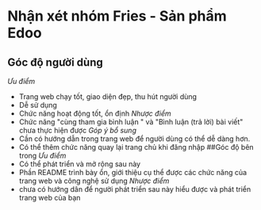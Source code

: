 # Nhận xét nhóm Fries - Sản phẩm Edoo

## Góc độ người dùng
*Ưu điểm*
- Trang web chạy tốt, giao diện đẹp, thu hút người dùng
- Dễ sử dụng
- Chức năng hoạt động tốt, ổn định
*Nhược điểm*
- Chức năng "cùng tham gia bình luận " và "Bình luận (trả lời) bài viết" chưa thực hiện được
*Góp ý bổ sung*
- Cần có hướng dẫn trong trang web để người dùng có thể dễ dàng hơn.
- Có thể thêm chức năng quay lại trang chủ khi đăng nhập
##Góc độ bên trong
*Ưu điểm*
- Có thể phát triển và mở rộng sau này 
- Phần README trình bày ổn, giới thiệu cụ thể được các chức năng của trang web và công nghệ sử dụng
*Nhược điểm*
- chưa có hướng dân để người phát triển sau này hiểu được và phát triển trang web của bạn


